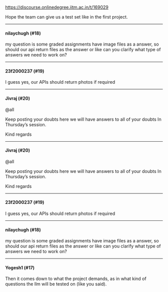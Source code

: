https://discourse.onlinedegree.iitm.ac.in/t/169029

Hope the team can give us a test set like in the first project.</p><hr>

<h4>nilaychugh (#18)</h4>
<p>my question is some graded assignments have image files as a answer, so should our api return files as the answer or like can you clarify what type of answers we need to work on?</p><hr>

<h4>23f2000237 (#19)</h4>
<p>I guess yes, our APIs should return photos if required</p><hr>

<h4>Jivraj (#20)</h4>
<p><span class="mention">@all</span></p>
<p>Keep posting your doubts here we will have answers to all of your doubts   In Thursday’s session.</p>
<p>Kind regards</p><hr>

<h4>Jivraj (#20)</h4>
<p><span class="mention">@all</span></p>
<p>Keep posting your doubts here we will have answers to all of your doubts   In Thursday’s session.</p>
<p>Kind regards</p><hr>

<h4>23f2000237 (#19)</h4>
<p>I guess yes, our APIs should return photos if required</p><hr>

<h4>nilaychugh (#18)</h4>
<p>my question is some graded assignments have image files as a answer, so should our api return files as the answer or like can you clarify what type of answers we need to work on?</p><hr>

<h4>Yogesh1 (#17)</h4>
<p>Then it comes down to what the project demands, as in what kind of questions the llm will be tested on (like you said).